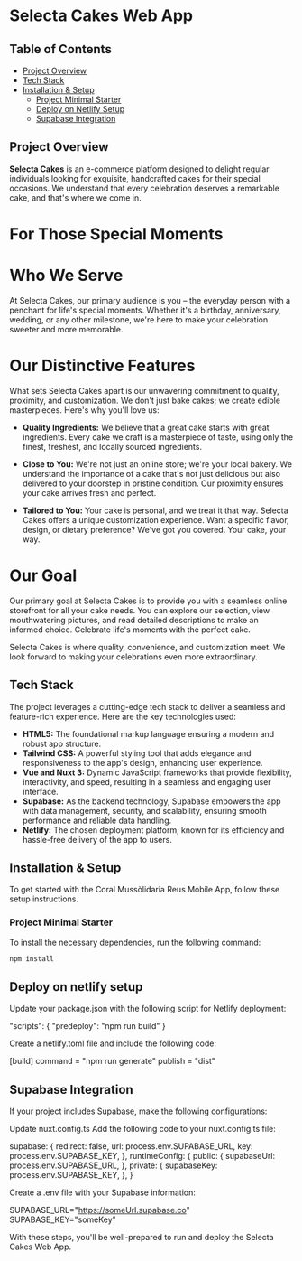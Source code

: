 # Selecta Cakes Web App

## Table of Contents

- [Project Overview](#project-overview)
- [Tech Stack](#tech-stack)
- [Installation & Setup](#installation-and-setup)
  - [Project Minimal Starter](#project-minimal-starter)
  - [Deploy on Netlify Setup](#deploy-on-netlify-setup)
  - [Supabase Integration](#supabase-integration)

## Project Overview

**Selecta Cakes** is an e-commerce platform designed to delight regular individuals looking for exquisite, handcrafted cakes for their special occasions. We understand that every celebration deserves a remarkable cake, and that's where we come in.

# For Those Special Moments

# Who We Serve

At Selecta Cakes, our primary audience is you – the everyday person with a penchant for life's special moments. Whether it's a birthday, anniversary, wedding, or any other milestone, we're here to make your celebration sweeter and more memorable.

# Our Distinctive Features

What sets Selecta Cakes apart is our unwavering commitment to quality, proximity, and customization. We don't just bake cakes; we create edible masterpieces. Here's why you'll love us:

- **Quality Ingredients:** We believe that a great cake starts with great ingredients. Every cake we craft is a masterpiece of taste, using only the finest, freshest, and locally sourced ingredients.

- **Close to You:** We're not just an online store; we're your local bakery. We understand the importance of a cake that's not just delicious but also delivered to your doorstep in pristine condition. Our proximity ensures your cake arrives fresh and perfect.

- **Tailored to You:** Your cake is personal, and we treat it that way. Selecta Cakes offers a unique customization experience. Want a specific flavor, design, or dietary preference? We've got you covered. Your cake, your way.

# Our Goal

Our primary goal at Selecta Cakes is to provide you with a seamless online storefront for all your cake needs. You can explore our selection, view mouthwatering pictures, and read detailed descriptions to make an informed choice. Celebrate life's moments with the perfect cake.

Selecta Cakes is where quality, convenience, and customization meet. We look forward to making your celebrations even more extraordinary.

## Tech Stack

The project leverages a cutting-edge tech stack to deliver a seamless and feature-rich experience. Here are the key technologies used:

- **HTML5:** The foundational markup language ensuring a modern and robust app structure.
- **Tailwind CSS:** A powerful styling tool that adds elegance and responsiveness to the app's design, enhancing user experience.
- **Vue and Nuxt 3:** Dynamic JavaScript frameworks that provide flexibility, interactivity, and speed, resulting in a seamless and engaging user interface.
- **Supabase:** As the backend technology, Supabase empowers the app with data management, security, and scalability, ensuring smooth performance and reliable data handling.
- **Netlify:** The chosen deployment platform, known for its efficiency and hassle-free delivery of the app to users.

## Installation & Setup

To get started with the Coral Mussòlidaria Reus Mobile App, follow these setup instructions.

### Project Minimal Starter

To install the necessary dependencies, run the following command:

```bash
npm install
```

## Deploy on netlify setup

Update your package.json with the following script for Netlify deployment:

"scripts": {
"predeploy": "npm run build"
}

Create a netlify.toml file and include the following code:

[build]
command = "npm run generate"
publish = "dist"

## Supabase Integration

If your project includes Supabase, make the following configurations:

Update nuxt.config.ts
Add the following code to your nuxt.config.ts file:

supabase: {
redirect: false,
url: process.env.SUPABASE_URL,
key: process.env.SUPABASE_KEY,
},
runtimeConfig: {
public: {
supabaseUrl: process.env.SUPABASE_URL,
},
private: {
supabaseKey: process.env.SUPABASE_KEY,
},
}

Create a .env file with your Supabase information:

SUPABASE_URL="https://someUrl.supabase.co"
SUPABASE_KEY="someKey"

With these steps, you'll be well-prepared to run and deploy the Selecta Cakes Web App.
